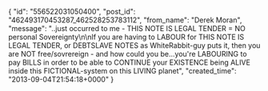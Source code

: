  {
   "id": "556522031050400",
   "post_id": "462493170453287_462528253783112",
   "from_name": "Derek Moran",
   "message": "..just occurred to me - THIS NOTE IS LEGAL TENDER = NO personal Sovereignty\n\nIf you are having to LABOUR for THIS NOTE IS LEGAL TENDER, or DEBTSLAVE NOTES as WhiteRabbit-guy puts it, then you are NOT free/sovrereign - and how could you be...you're LABOURING to pay BILLS in order to be able to CONTINUE your EXISTENCE being ALIVE inside this FICTIONAL-system on this LIVING planet",
   "created_time": "2013-09-04T21:54:18+0000"
 }
